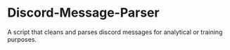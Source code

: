 # Discord-Message-Parser
A script that cleans and parses discord messages for analytical or training purposes.
